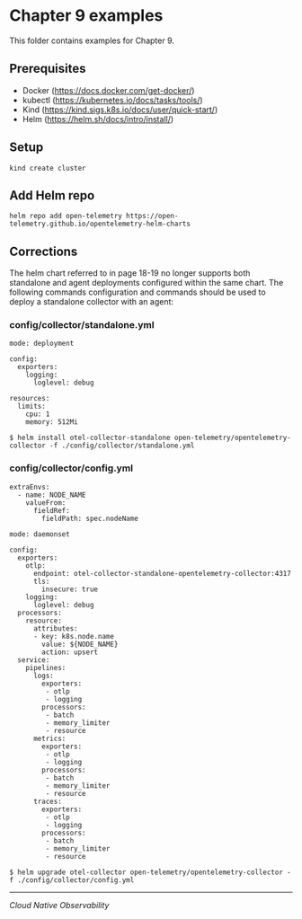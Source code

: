 # Chapter 9 examples

This folder contains examples for Chapter 9.

## Prerequisites

- Docker (https://docs.docker.com/get-docker/)
- kubectl (https://kubernetes.io/docs/tasks/tools/)
- Kind (https://kind.sigs.k8s.io/docs/user/quick-start/)
- Helm (https://helm.sh/docs/intro/install/)

## Setup

```
kind create cluster

```

## Add Helm repo

```
helm repo add open-telemetry https://open-telemetry.github.io/opentelemetry-helm-charts
```

## Corrections

The helm chart referred to in page 18-19 no longer supports both standalone and agent deployments configured within the same chart. The following commands configuration and commands should be used to deploy a standalone collector with an agent:

### config/collector/standalone.yml

```
mode: deployment

config:
  exporters:
    logging:
      loglevel: debug

resources:
  limits:
    cpu: 1
    memory: 512Mi
```

`$ helm install otel-collector-standalone open-telemetry/opentelemetry-collector -f ./config/collector/standalone.yml`

### config/collector/config.yml

```
extraEnvs:
  - name: NODE_NAME
    valueFrom:
      fieldRef:
        fieldPath: spec.nodeName

mode: daemonset

config:
  exporters:
    otlp:
      endpoint: otel-collector-standalone-opentelemetry-collector:4317
      tls:
        insecure: true
    logging:
      loglevel: debug
  processors:
    resource:
      attributes:
      - key: k8s.node.name
        value: ${NODE_NAME}
        action: upsert
  service:
    pipelines:
      logs:
        exporters:
         - otlp
         - logging
        processors:
         - batch
         - memory_limiter
         - resource
      metrics:
        exporters:
         - otlp
         - logging
        processors:
         - batch
         - memory_limiter
         - resource
      traces:
        exporters:
         - otlp
         - logging
        processors:
         - batch
         - memory_limiter
         - resource
```

`$ helm upgrade otel-collector open-telemetry/opentelemetry-collector -f ./config/collector/config.yml`

---

_Cloud Native Observability_
